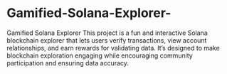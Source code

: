 # Gamified-Solana-Explorer-
Gamified Solana Explorer This project is a fun and interactive Solana blockchain explorer that lets users verify transactions, view account relationships, and earn rewards for validating data. It’s designed to make blockchain exploration engaging while encouraging community participation and ensuring data accuracy.
